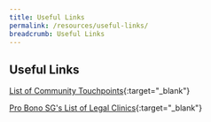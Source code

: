 ```yaml
---
title: Useful Links
permalink: /resources/useful-links/
breadcrumb: Useful Links
---
```

## Useful Links

[List of Community Touchpoints](/files/list_of_community_touchpoints(18July2023).pdf){:target="_blank"}

[Pro Bono SG's List of Legal Clinics](https://www.probono.sg/get-legal-help/legal-guidance/){:target="_blank"}